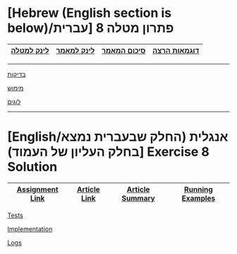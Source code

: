 # [Hebrew (English section is below)/עברית] פתרון מטלה 8



<div style="text-align: right">

|[לינק למטלה](https://github.com/erelsgl-at-ariel/research-5783/blob/main/08-research-implementation/homework.pdf)|[לינק למאמר](https://github.com/VictoKu1/ResearchAlgorithmsCourse1/blob/main/Article/2022%2C%20Chaya%20Amos%20Noam%2C%20Socially%20aware%20assignment%20of%20passengers%20in%20ride%20sharing.pdf)|[סיכום המאמר](https://github.com/VictoKu1/ResearchAlgorithmsCourse1/blob/main/Ex2/Ex2.pdf)|[דוגמאות הרצה](https://github.com/VictoKu1/ResearchAlgorithmsCourse1/blob/main/Ex4/Ex4.pdf)|
|-------------------------|-------------------------|-------------------------|-------------------------| 
</div>

-------------------------









[בדיקות](https://github.com/VictoKu1/networkx/blob/main/networkx/algorithms/approximation/tests/test_social_aware_assignment_of_passengers_in_ridesharing.py)

[מימוש](https://github.com/VictoKu1/networkx/blob/main/networkx/algorithms/approximation/social_aware_assignment_of_passengers_in_ridesharing.py)

[לוגים](https://github.com/VictoKu1/networkx/blob/main/networkx/algorithms/approximation/social_aware_assignment_of_passengers_in_ridesharing.log)

---

# [English/אנגלית (החלק שבעברית נמצא בחלק העליון של העמוד)] Exercise 8 Solution

| [Assignment Link](https://github.com/erelsgl-at-ariel/research-5783/blob/main/08-research-implementation/homework.pdf) | [Article Link](https://github.com/VictoKu1/ResearchAlgorithmsCourse1/blob/main/Article/2022%2C%20Chaya%20Amos%20Noam%2C%20Socially%20aware%20assignment%20of%20passengers%20in%20ride%20sharing.pdf) | [Article Summary](https://github.com/VictoKu1/ResearchAlgorithmsCourse1/blob/main/Ex2/Ex2.pdf) | [Running Examples](https://github.com/VictoKu1/ResearchAlgorithmsCourse1/blob/main/Ex4/Ex4.pdf) |
|-------------------------|-------------------------|-------------------------|-------------------------|

[Tests](https://github.com/VictoKu1/networkx/blob/main/networkx/algorithms/approximation/tests/test_social_aware_assignment_of_passengers_in_ridesharing.py)

[Implementation](https://github.com/VictoKu1/networkx/blob/main/networkx/algorithms/approximation/social_aware_assignment_of_passengers_in_ridesharing.py)

[Logs](https://github.com/VictoKu1/networkx/blob/main/networkx/algorithms/approximation/social_aware_assignment_of_passengers_in_ridesharing.log)